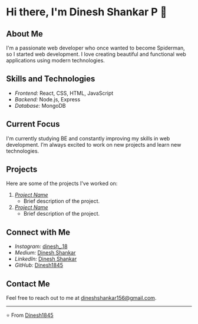 # Hi there, I'm Dinesh Shankar P 👋

## About Me
I'm a passionate web developer who once wanted to become Spiderman, so I started web development. I love creating beautiful and functional web applications using modern technologies.

## Skills and Technologies
- *Frontend:* React, CSS, HTML, JavaScript
- *Backend:* Node.js, Express
- *Database:* MongoDB

## Current Focus
I'm currently studying BE and constantly improving my skills in web development. I’m always excited to work on new projects and learn new technologies.

## Projects
Here are some of the projects I've worked on:
1. *[Project Name](#)*
   - Brief description of the project.
2. *[Project Name](#)*
   - Brief description of the project.

## Connect with Me
- *Instagram:* [dinesh_.18](https://www.instagram.com/dinesh_.18)
- *Medium:* [Dinesh Shankar](https://medium.com/@dineshshankar156)
- *LinkedIn:* [Dinesh Shankar](https://www.linkedin.com/in/dine-sh-shankar-806178244?utm_source=share&utm_campaign=share_via&utm_content=profile&utm_medium=android_app)
- *GitHub:* [Dinesh1845](https://github.com/Dinesh1845)

## Contact Me
Feel free to reach out to me at dineshshankar156@gmail.com.

---

⭐ From [Dinesh1845](https://github.com/Dinesh1845)
